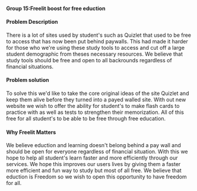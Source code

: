 
<h4>Group 15:Freelit boost for free eduction</h4>
<h4>Problem Description</h4>
<p>There is a lot of sites used by student's such as Quizlet that used to be free to access that has now been put behind paywalls. This had made it harder for those who we're using these study tools to access and cut off a large student demographic from theses necessary resources. We believe that study tools should be free and open to all backrounds regardless of financial situations.</p> 
<h4>Problem solution</h4>
<p>To solve this we'd like to take the core original ideas of the site Quizlet and keep them alive before they turned into a payed walled site. With out new website we wish to offer the ability for student's to make flash cards to practice with as well as tests to strengthen their memorization. All of this free for all student's to be able to be free through free education.</p>
<h4>Why Freelit Matters</h4>
<p>We believe eduction and learning doesn't belong behind a pay wall and should be open for everyone regardless of financial situation. With this we hope to help all student's learn faster and more efficiently through our services. We hope this improves our users lives by giving them a faster more efficient and fun way to study but most of all free. We believe that eduction is Freedom so we wish to open this opportunity to have freedom for all. </p>

